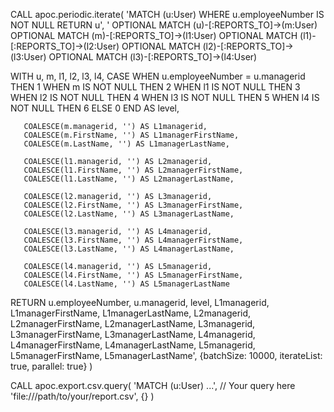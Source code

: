 CALL apoc.periodic.iterate(
  'MATCH (u:User) WHERE u.employeeNumber IS NOT NULL RETURN u',
  '
  OPTIONAL MATCH (u)-[:REPORTS_TO]->(m:User)
  OPTIONAL MATCH (m)-[:REPORTS_TO]->(l1:User)
  OPTIONAL MATCH (l1)-[:REPORTS_TO]->(l2:User)
  OPTIONAL MATCH (l2)-[:REPORTS_TO]->(l3:User)
  OPTIONAL MATCH (l3)-[:REPORTS_TO]->(l4:User)
  
  WITH u, m, l1, l2, l3, l4,
       CASE
           WHEN u.employeeNumber = u.managerid THEN 1
           WHEN m IS NOT NULL THEN 2
           WHEN l1 IS NOT NULL THEN 3
           WHEN l2 IS NOT NULL THEN 4
           WHEN l3 IS NOT NULL THEN 5
           WHEN l4 IS NOT NULL THEN 6
           ELSE 0
       END AS level,

       COALESCE(m.managerid, '') AS L1managerid,
       COALESCE(m.FirstName, '') AS L1managerFirstName,
       COALESCE(m.LastName, '') AS L1managerLastName,

       COALESCE(l1.managerid, '') AS L2managerid,
       COALESCE(l1.FirstName, '') AS L2managerFirstName,
       COALESCE(l1.LastName, '') AS L2managerLastName,

       COALESCE(l2.managerid, '') AS L3managerid,
       COALESCE(l2.FirstName, '') AS L3managerFirstName,
       COALESCE(l2.LastName, '') AS L3managerLastName,

       COALESCE(l3.managerid, '') AS L4managerid,
       COALESCE(l3.FirstName, '') AS L4managerFirstName,
       COALESCE(l3.LastName, '') AS L4managerLastName,

       COALESCE(l4.managerid, '') AS L5managerid,
       COALESCE(l4.FirstName, '') AS L5managerFirstName,
       COALESCE(l4.LastName, '') AS L5managerLastName
  
  RETURN u.employeeNumber, u.managerid, level,
         L1managerid, L1managerFirstName, L1managerLastName,
         L2managerid, L2managerFirstName, L2managerLastName,
         L3managerid, L3managerFirstName, L3managerLastName,
         L4managerid, L4managerFirstName, L4managerLastName,
         L5managerid, L5managerFirstName, L5managerLastName',
  {batchSize: 10000, iterateList: true, parallel: true}
)



CALL apoc.export.csv.query(
  'MATCH (u:User) ...', // Your query here
  'file:///path/to/your/report.csv',
  {}
)
